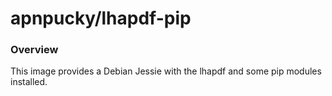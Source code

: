 # apnpucky/lhapdf-pip

### Overview
This image provides a Debian Jessie with the lhapdf and some pip modules installed.
